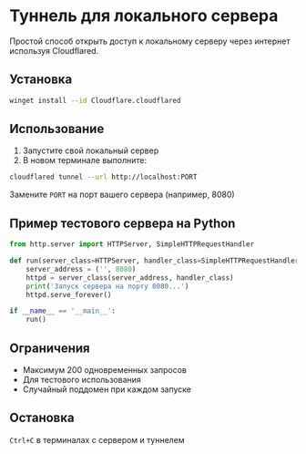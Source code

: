 # Туннель для локального сервера

Простой способ открыть доступ к локальному серверу через интернет используя Cloudflared.

## Установка

```bash
winget install --id Cloudflare.cloudflared
```

## Использование

1. Запустите свой локальный сервер
2. В новом терминале выполните:
```bash
cloudflared tunnel --url http://localhost:PORT
```
Замените `PORT` на порт вашего сервера (например, 8080)

## Пример тестового сервера на Python

```python
from http.server import HTTPServer, SimpleHTTPRequestHandler

def run(server_class=HTTPServer, handler_class=SimpleHTTPRequestHandler):
    server_address = ('', 8080)
    httpd = server_class(server_address, handler_class)
    print('Запуск сервера на порту 8080...')
    httpd.serve_forever()

if __name__ == '__main__':
    run()
```

## Ограничения

- Максимум 200 одновременных запросов
- Для тестового использования
- Случайный поддомен при каждом запуске

## Остановка

`Ctrl+C` в терминалах с сервером и туннелем
